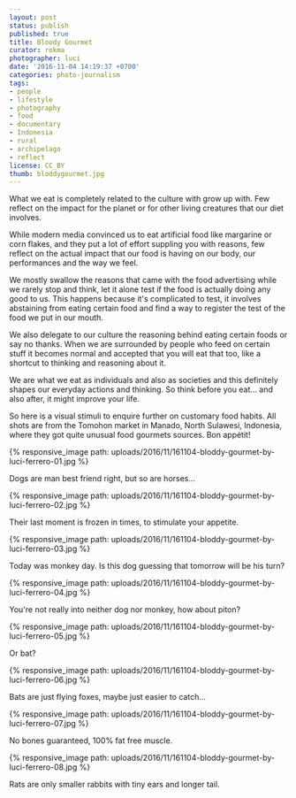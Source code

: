 ```yaml
---
layout: post
status: publish
published: true
title: Bloody Gourmet
curator: rokma
photographer: luci
date: '2016-11-04 14:19:37 +0700'
categories: photo-journalism
tags:
- people
- lifestyle
- photography
- food
- documentary
- Indonesia
- rural
- archipelago
- reflect
license: CC_BY
thumb: bloddygourmet.jpg
---
```


What we eat is completely related to the culture with grow up with. Few reflect on the impact for the planet or for other living creatures that our diet involves.

While modern media convinced us to eat artificial food like margarine or corn flakes, and they put a lot of effort suppling you with reasons, few reflect on the actual impact that our food is having on our body, our performances and the way we feel.

We mostly swallow the reasons that came with the food advertising while we rarely stop and think, let it alone test if the food is actually doing any good to us. This happens because it's complicated to test, it involves abstaining from eating certain food and find a way to register the test of the food we put in our mouth.

We also delegate to our culture the reasoning behind eating certain foods or say no thanks. When we are surrounded by people who feed on certain stuff it becomes normal and accepted that you will eat that too, like a shortcut to thinking and reasoning about it.

We are what we eat as individuals and also as societies and this definitely shapes our everyday actions and thinking. So think before you eat... and also after, it might improve your life.

So here is a visual stimuli to enquire further on customary food habits. All shots are from the Tomohon market in Manado, North Sulawesi, Indonesia, where they got quite unusual food gourmets sources. Bon appétit!


{% responsive_image path: uploads/2016/11/161104-bloddy-gourmet-by-luci-ferrero-01.jpg %}

Dogs are man best friend right, but so are horses...

{% responsive_image path: uploads/2016/11/161104-bloddy-gourmet-by-luci-ferrero-02.jpg %}

Their last moment is frozen in times, to stimulate your appetite.

{% responsive_image path: uploads/2016/11/161104-bloddy-gourmet-by-luci-ferrero-03.jpg %}

Today was monkey day. Is this dog guessing that tomorrow will be his turn?

{% responsive_image path: uploads/2016/11/161104-bloddy-gourmet-by-luci-ferrero-04.jpg %}

You're not really into neither dog nor monkey, how about piton?

{% responsive_image path: uploads/2016/11/161104-bloddy-gourmet-by-luci-ferrero-05.jpg %}

Or bat?

{% responsive_image path: uploads/2016/11/161104-bloddy-gourmet-by-luci-ferrero-06.jpg %}

Bats are just flying foxes, maybe just easier to catch...

{% responsive_image path: uploads/2016/11/161104-bloddy-gourmet-by-luci-ferrero-07.jpg %}

No bones guaranteed, 100% fat free muscle.

{% responsive_image path: uploads/2016/11/161104-bloddy-gourmet-by-luci-ferrero-08.jpg %}

Rats are only smaller rabbits with tiny ears and longer tail.
